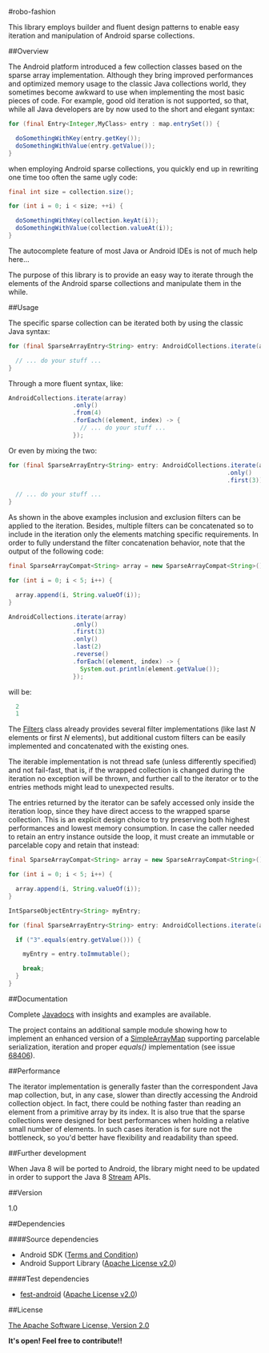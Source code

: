 #robo-fashion

This library employs builder and fluent design patterns to enable easy iteration and manipulation of Android sparse collections.

##Overview

The Android platform introduced a few collection classes based on the sparse array implementation. Although they bring improved performances and optimized memory usage to the classic Java collections world, they sometimes become awkward to use when implementing the most basic pieces of code. For example, good old iteration is not supported, so that, while all Java developers are by now used to the short and elegant syntax:

```java
for (final Entry<Integer,MyClass> entry : map.entrySet()) {

  doSomethingWithKey(entry.getKey());
  doSomethingWithValue(entry.getValue());
}
```

when employing Android sparse collections, you quickly end up in rewriting one time too often the same ugly code:

```java
final int size = collection.size();

for (int i = 0; i < size; ++i) {

  doSomethingWithKey(collection.keyAt(i));
  doSomethingWithValue(collection.valueAt(i));
}
```

The autocomplete feature of most Java or Android IDEs is not of much help here...

The purpose of this library is to provide an easy way to iterate through the elements of the Android sparse collections and manipulate them in the while.

##Usage

The specific sparse collection can be iterated both by using the classic Java syntax:

```java
for (final SparseArrayEntry<String> entry: AndroidCollections.iterate(array)) {

  // ... do your stuff ...
}
```

Through a more fluent syntax, like:

```java
AndroidCollections.iterate(array)
                  .only()
                  .from(4)
                  .forEach((element, index) -> {
                    // ... do your stuff ...
                  });
```

Or even by mixing the two:

```java
for (final SparseArrayEntry<String> entry: AndroidCollections.iterate(array)
                                                             .only()
                                                             .first(3)) {

  // ... do your stuff ...
}
```

As shown in the above examples inclusion and exclusion filters can be applied to the iteration. Besides, multiple filters can be concatenated so to include in the iteration only the elements matching specific requirements.
In order to fully understand the filter concatenation behavior, note that the output of the following code:

```java
final SparseArrayCompat<String> array = new SparseArrayCompat<String>();

for (int i = 0; i < 5; i++) {

  array.append(i, String.valueOf(i));
}

AndroidCollections.iterate(array)
                  .only()
                  .first(3)
                  .only()
                  .last(2)
                  .reverse()
                  .forEach((element, index) -> {
                    System.out.println(element.getValue());
                  });
```

will be:

```java
  2
  1
```

The [Filters][3] class already provides several filter implementations (like last *N* elements or first *N* elements), but additional custom filters can be easily implemented and concatenated with the existing ones.

The iterable implementation is not thread safe (unless differently specified) and not fail-fast, that is, if the wrapped collection is changed during the iteration no exception will be thrown, and further call to the iterator or to the entries methods might lead to unexpected results.

The entries returned by the iterator can be safely accessed only inside the iteration loop, since they have direct access to the wrapped sparse collection. This is an explicit design choice to try preserving both highest performances and lowest memory consumption.
In case the caller needed to retain an entry instance outside the loop, it must create an immutable or parcelable copy and retain that instead:

```java
final SparseArrayCompat<String> array = new SparseArrayCompat<String>();

for (int i = 0; i < 5; i++) {

  array.append(i, String.valueOf(i));
}

IntSparseObjectEntry<String> myEntry;

for (final SparseArrayEntry<String> entry: AndroidCollections.iterate(array)) {

  if ("3".equals(entry.getValue())) {

    myEntry = entry.toImmutable();

    break;
  }
}
```

##Documentation

Complete [Javadocs][4] with insights and examples are available.

The project contains an additional sample module showing how to implement an enhanced version of a [SimpleArrayMap][7] supporting parcelable serialization, iteration and proper *equals()* implementation (see issue [68406][6]).

##Performance

The iterator implementation is generally faster than the correspondent Java map collection, but, in any case, slower than directly accessing the Android collection object. In fact, there could be nothing faster than reading an element from a primitive array by its index. It is also true that the sparse collections were designed for best performances when holding a relative small number of elements. In such cases iteration is for sure not the bottleneck, so you'd better have flexibility and readability than speed.

##Further development

When Java 8 will be ported to Android, the library might need to be updated in order to support the Java 8 [Stream][8] APIs. 

##Version

1.0

##Dependencies

####Source dependencies

- Android SDK ([Terms and Condition][1])
- Android Support Library ([Apache License v2.0][2])

####Test dependencies

- [fest-android][5] ([Apache License v2.0][2])

##License

[The Apache Software License, Version 2.0][2]

**It's open! Feel free to contribute!!**

[1]:http://developer.android.com/sdk/terms.html
[2]:http://www.apache.org/licenses/LICENSE-2.0
[3]:https://github.com/davide-maestroni/robo-fashion/blob/master/lib/src/main/java/com/bmd/android/collection/filter/Filters.java
[4]:http://davide-maestroni.github.io/robo-fashion/javadoc/
[5]:http://square.github.io/fest-android/
[6]:https://code.google.com/p/android/issues/detail?id=68406
[7]:http://developer.android.com/reference/android/support/v4/util/SimpleArrayMap.html
[8]:http://docs.oracle.com/javase/8/docs/api/index.html?java/util/stream/package-summary.html
